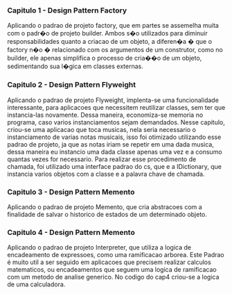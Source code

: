 ### Capitulo 1 - Design Pattern Factory

Aplicando o padrao de projeto factory, que em partes se assemelha muita com o padr�o de projeto builder. Ambos s�o utilizados para diminuir responsabilidades quanto a criacao de um objeto, a diferen�a � que o factory n�o � relacionado com os argumentos de um construtor, como no builder, ele apenas simplifica o processo de cria��o de um objeto, sedimentando sua l�gica em classes externas.

### Capitulo 2 - Design Pattern Flyweight

Aplicando o padrao de projeto Flyweight, implenta-se uma funcionalidade interessante, para aplicacoes que necessitem reutilizar classes, sem ter que instancia-las novamente. Dessa maneira, economiza-se memoria no programa, caso varios instanciamentos sejam demandados. Nesse capitulo, criou-se uma aplicacao que toca musicas, nela seria necessario o instanciamento de varias notas musicais, isso foi otimizado utilizando esse padrao de projeto, ja que as notas iriam se repetir em uma dada musica, dessa maneira eu instancio uma dada classe apenas uma vez e a consumo quantas vezes for necessario. Para realizar esse procedimento de chamada, foi utilizado uma interface padrao do cs, que e a IDictionary, que instancia varios objetos com a classe e a palavra chave de chamada.

### Capitulo 3 - Design Pattern Memento

Aplicando o padrao de projeto Memento, que cria abstracoes com a finalidade de salvar o historico de estados de um determinado objeto.

### Capitulo 4 - Design Pattern Memento

Aplicando o padrao de projeto Interpreter, que utiliza a logica de encadeamento de expressoes, como uma ramificacao arborea. Este Padrao é muito util a ser seguido em aplicacoes que precisem realizar calculos matematicos, ou encadeamentos que seguem uma logica de ramificacao com um metodo de analise generico. No codigo do cap4 criou-se a logica de uma calculadora.
